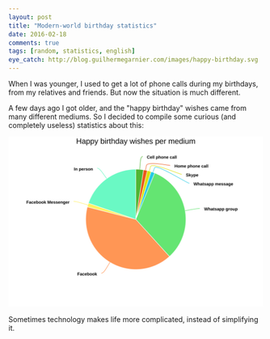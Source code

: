 ```yaml
---
layout: post
title: "Modern-world birthday statistics"
date: 2016-02-18
comments: true
tags: [random, statistics, english]
eye_catch: http://blog.guilhermegarnier.com/images/happy-birthday.svg
---
```

When I was younger, I used to get a lot of phone calls during my birthdays, from my relatives and friends. But now the situation is much different.

A few days ago I got older, and the "happy birthday" wishes came from many different mediums. So I decided to compile some curious (and completely useless) statistics about this:

<a href="/images/happy-birthday.svg" class="post-image-link">![Happy Birthday](/images/happy-birthday.svg)</a>

Sometimes technology makes life more complicated, instead of simplifying it.
